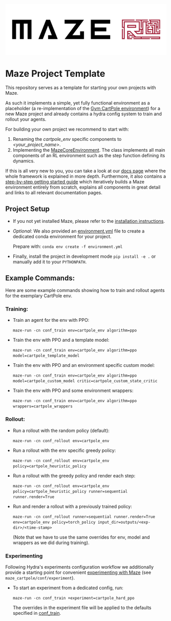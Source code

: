 ![Banner](https://github.com/enlite-ai/maze/raw/main/docs/source/logos/main_logo.png)

# Maze Project Template 

This repository serves as a template for starting your own projects with Maze.

As such it implements a simple, yet fully functional environment as a placeholder
(a re-implementation of the [Gym CartPole environment](https://gym.openai.com/envs/CartPole-v1/))
for a new Maze project and already contains a hydra config system to train and rollout your agents.

For building your own project we recommend to start with:

1. Renaming the *cartpole_env* specific components to *<your_project_name>*.
2. Implementing the [MazeCoreEnvironment](maze_cartpole/env/core_env.py).
   The class implements all main components of an RL environment such as the step function defining its dynamics.

If this is all very new to you, you can take a look at our 
[docs page](https://maze-rl.readthedocs.io/en/latest/index.html) where the whole framework is explained in more depth. 
Furthermore, it also contains a
[step-by-step getting started guide](https://maze-rl.readthedocs.io/en/latest/getting_started/step_by_step_tutorial.html) 
which iteratively builds a Maze environment entirely from scratch, explains all components in great detail and
links to all relevant documentation pages.

## Project Setup

*  If you not yet installed Maze, please refer to the
[installation instructions](https://maze-rl.readthedocs.io/en/latest/getting_started/installation.html).

 * *Optional*: We also provided an [environment.yml](environment.yml) file
   to create a dedicated conda environment for your project.
   
   Prepare with: `conda env create -f environment.yml`

* Finally, install the project in development mode `pip install -e .` or manually add it to your `PYTHONPATH`.

## Example Commands:
Here are some example commands showing how to train and rollout agents for the exemplary CartPole env.

### Training:

* Train an agent for the env with PPO:

  `maze-run -cn conf_train env=cartpole_env algorithm=ppo`

* Train the env with PPO and a template model:

  `maze-run -cn conf_train env=cartpole_env algorithm=ppo model=cartpole_template_model`

* Train the env with PPO and an environment specific custom model:

  `maze-run -cn conf_train env=cartpole_env algorithm=ppo model=cartpole_custom_model critic=cartpole_custom_state_critic`

* Train the env with PPO and some environment wrappers:

  `maze-run -cn conf_train env=cartpole_env algorithm=ppo wrappers=cartpole_wrappers`

### Rollout:

* Run a rollout with the random policy (default):

  `maze-run -cn conf_rollout env=cartpole_env`

* Run a rollout with the env specific greedy policy:

  `maze-run -cn conf_rollout env=cartpole_env policy=cartpole_heuristic_policy`

* Run a rollout with the greedy policy and render each step:

  `maze-run -cn conf_rollout env=cartpole_env policy=cartpole_heuristic_policy runner=sequential runner.render=True`

* Run and render a rollout with a previously trained policy:

  `maze-run -cn conf_rollout runner=sequential runner.render=True env=cartpole_env policy=torch_policy input_dir=outputs/<exp-dir>/<time-stamp>`

  (Note that we have to use the same overrides for env, model and wrappers as we did during training).

### Experimenting

Following Hydra's experiments configuration workflow
we additionally provide a starting point for convenient
[experimenting with Maze](https://maze-rl.readthedocs.io/en/latest/workflow/experimenting.html) (see `maze_cartpole/conf/experiment`). 

* To start an experiment from a dedicated config, run:

  `maze-run -cn conf_train +experiment=cartpole_hard_ppo`
  
  The overrides in the experiment file will be applied to the defaults specified in
  [conf_train](https://github.com/enlite-ai/maze/blob/main/maze/conf/conf_train.yaml).
